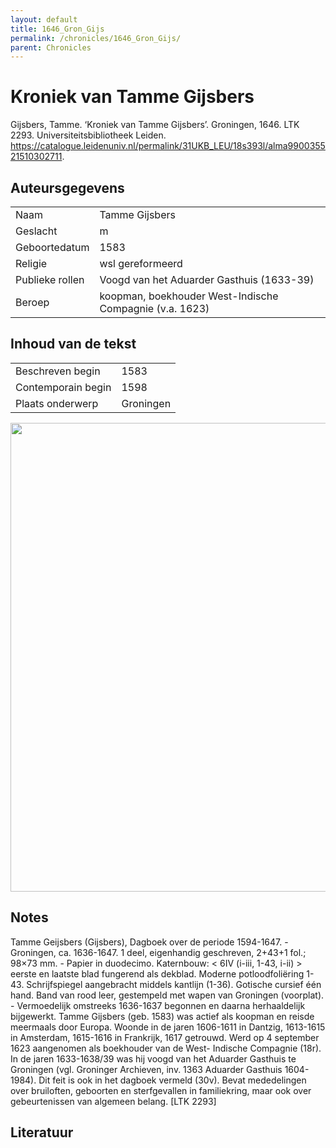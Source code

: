 ```yaml
---
layout: default
title: 1646_Gron_Gijs
permalink: /chronicles/1646_Gron_Gijs/
parent: Chronicles
--- 
```



# Kroniek van Tamme Gijsbers 

Gijsbers, Tamme. ‘Kroniek van Tamme Gijsbers’. Groningen, 1646. LTK 2293. Universiteitsbibliotheek Leiden. https://catalogue.leidenuniv.nl/permalink/31UKB_LEU/18s393l/alma990035521510302711. 

## Auteursgegevens 

| | | 
| --------------- | --------------- | 
| Naam | Tamme Gijsbers | 
| Geslacht | m | 
| Geboortedatum | 1583 | 
| Religie | wsl gereformeerd | 
| Publieke rollen | Voogd van het Aduarder Gasthuis (1633-39) | 
| Beroep | koopman, boekhouder West-Indische Compagnie (v.a. 1623) | 

## Inhoud van de tekst 

| | | 
| --------------- | --------------- | 
| Beschreven begin | 1583 | 
| Contemporain begin | 1598 | 
| Plaats onderwerp | Groningen | 

[<img src="..\..\barplots_chronicles\1646_Gron_Gijs.jpg" width="750"/>](..\..\barplots_chronicles\1646_Gron_Gijs.jpg) 

## Notes 

Tamme Geijsbers (Gijsbers), Dagboek over de periode 1594-1647. - Groningen,
ca. 1636-1647. 1 deel, eigenhandig geschreven, 2+43+1 fol.; 98×73 mm. - Papier
in duodecimo. Katernbouw: < 6IV (i-iii, 1-43, i-ii) > eerste en laatste blad
fungerend als dekblad. Moderne potloodfoliëring 1-43. Schrijfspiegel
aangebracht middels kantlijn (1-36). Gotische cursief één hand. Band van rood
leer, gestempeld met wapen van Groningen (voorplat). - Vermoedelijk omstreeks
1636-1637 begonnen en daarna herhaaldelijk bijgewerkt. Tamme Gijsbers (geb.
1583) was actief als koopman en reisde meermaals door Europa. Woonde in de
jaren 1606-1611 in Dantzig, 1613-1615 in Amsterdam, 1615-1616 in Frankrijk,
1617 getrouwd. Werd op 4 september 1623 aangenomen als boekhouder van de West-
Indische Compagnie (18r). In de jaren 1633-1638/39 was hij voogd van het
Aduarder Gasthuis te Groningen (vgl. Groninger Archieven, inv. 1363 Aduarder
Gasthuis 1604-1984). Dit feit is ook in het dagboek vermeld (30v). Bevat
mededelingen over bruiloften, geboorten en sterfgevallen in familiekring, maar
ook over gebeurtenissen van algemeen belang. [LTK 2293]





## Literatuur 

